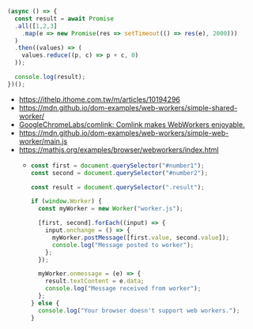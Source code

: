 ```javascript
(async () => {
  const result = await Promise
  .all([1,2,3]
    .map(e => new Promise(res => setTimeout(() => res(e), 2000)))
  )
  .then((values) => (
    values.reduce((p, c) => p + c, 0)
  ));

  console.log(result);
})();
```
- https://ithelp.ithome.com.tw/m/articles/10194296
- https://mdn.github.io/dom-examples/web-workers/simple-shared-worker/
- [GoogleChromeLabs/comlink: Comlink makes WebWorkers enjoyable.](https://github.com/GoogleChromeLabs/comlink)
- https://mdn.github.io/dom-examples/web-workers/simple-web-worker/main.js
- https://mathjs.org/examples/browser/webworkers/index.html
  - ```javascript
    const first = document.querySelector("#number1");
    const second = document.querySelector("#number2");
    
    const result = document.querySelector(".result");
    
    if (window.Worker) {
      const myWorker = new Worker("worker.js");
    
      [first, second].forEach((input) => {
        input.onchange = () => {
          myWorker.postMessage([first.value, second.value]);
          console.log("Message posted to worker");
        };
      });
    
      myWorker.onmessage = (e) => {
        result.textContent = e.data;
        console.log("Message received from worker");
      };
    } else {
      console.log("Your browser doesn't support web workers.");
    }
    ```
